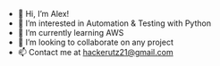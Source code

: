 - 👋 Hi, I’m Alex!
- 👀 I’m interested in Automation & Testing with Python
- 🌱 I’m currently learning AWS 
- 💞️ I’m looking to collaborate on any project
- 📫 Contact me at hackerutz21@gmail.com

<!---
alexandrumot/alexandrumot is a ✨ special ✨ repository because its `README.md` (this file) appears on your GitHub profile.
You can click the Preview link to take a look at your changes.
--->
